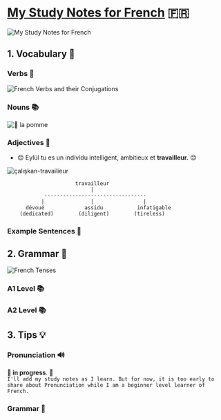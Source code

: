 
# [My Study Notes for French](https://github.com/eylulucar/French) 🇫🇷
![My Study Notes for French](https://github.com/eylulucar/French/assets/47148095/a720860b-1a4d-4187-ab7a-6d7811138939)




## 1. Vocabulary 💬

### Verbs 📝
![French Verbs and their Conjugations](https://github.com/eylulucar/French/assets/47148095/b26640b0-aac3-4c27-bf70-3cf718eff9be)

### Nouns 📚
![🍎  la pomme](https://github.com/eylulucar/French/assets/47148095/4d8bd4b2-4542-41ff-9945-137e13b78feb)
### Adjectives 🎨
- 😊 Eylül tu es un individu intelligent, ambitieux et **travailleur.** 😊

![çalışkan-travailieur](https://github.com/eylulucar/French/assets/47148095/a9dd309d-3ad9-4eb5-8d79-f2509ce858d9)
  
             
  ````
                        travailleur 
                             |
              ---------------------------------
             |               |                |
        dévoué             assidu           infatigable
      (dedicated)        (diligent)        (tireless)
  ````

### Example Sentences 📝

## 2. Grammar 📖

![French Tenses](https://github.com/eylulucar/French/assets/47148095/dfd68a58-96fc-4fba-90d2-c81ab1e67b38)

### A1 Level 📚

### A2 Level 📚

## 3. Tips 💡


### Pronunciation 🔊
 **🔨 in progress**. 🚧  </br> 
 ````I'll add my study notes as I learn. But for now, it is too early to share about Pronunciation while I am a beginner level learner of French.````

### Grammar 📖

